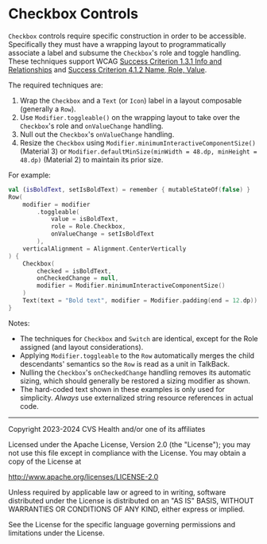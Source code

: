 # Checkbox Controls
`Checkbox` controls require specific construction in order to be accessible. Specifically they must have a wrapping layout to programmatically associate a label and subsume the `Checkbox`'s role and toggle handling. These techniques support WCAG [Success Criterion 1.3.1 Info and Relationships](https://www.w3.org/TR/WCAG22/#info-and-relationships) and [Success Criterion 4.1.2 Name, Role, Value](https://www.w3.org/TR/WCAG22/#name-role-value).

The required techniques are:

1. Wrap the `Checkbox` and a `Text` (or `Icon`) label in a layout composable (generally a `Row`).
2. Use `Modifier.toggleable()` on the wrapping layout to take over the `Checkbox`'s role and `onValueChange` handling.
3. Null out the `Checkbox`'s `onValueChange` handling.
4. Resize the `Checkbox` using `Modifier.minimumInteractiveComponentSize()` (Material 3) or `Modifier.defaultMinSize(minWidth = 48.dp, minHeight = 48.dp)` (Material 2) to maintain its prior size.

For example:

```kotlin
val (isBoldText, setIsBoldText) = remember { mutableStateOf(false) }
Row(
    modifier = modifier
        .toggleable(
            value = isBoldText,
            role = Role.Checkbox,
            onValueChange = setIsBoldText
        ),
    verticalAlignment = Alignment.CenterVertically
) {
    Checkbox(
        checked = isBoldText,
        onCheckedChange = null,
        modifier = Modifier.minimumInteractiveComponentSize()
    )
    Text(text = "Bold text", modifier = Modifier.padding(end = 12.dp))
}
```

Notes:
* The techniques for `Checkbox` and `Switch` are identical, except for the Role assigned (and layout considerations).
* Applying `Modifier.toggleable` to the `Row` automatically merges the child descendants' semantics so the `Row` is read as a unit in TalkBack.
* Nulling the `Checkbox`'s `onCheckedChange` handling removes its automatic sizing, which should generally be restored a sizing modifier as shown.
* The hard-coded text shown in these examples is only used for simplicity. _Always_ use externalized string resource references in actual code.


----

Copyright 2023-2024 CVS Health and/or one of its affiliates

Licensed under the Apache License, Version 2.0 (the "License");
you may not use this file except in compliance with the License.
You may obtain a copy of the License at

http://www.apache.org/licenses/LICENSE-2.0

Unless required by applicable law or agreed to in writing, software
distributed under the License is distributed on an "AS IS" BASIS,
WITHOUT WARRANTIES OR CONDITIONS OF ANY KIND, either express or implied.

See the License for the specific language governing permissions and
limitations under the License.
